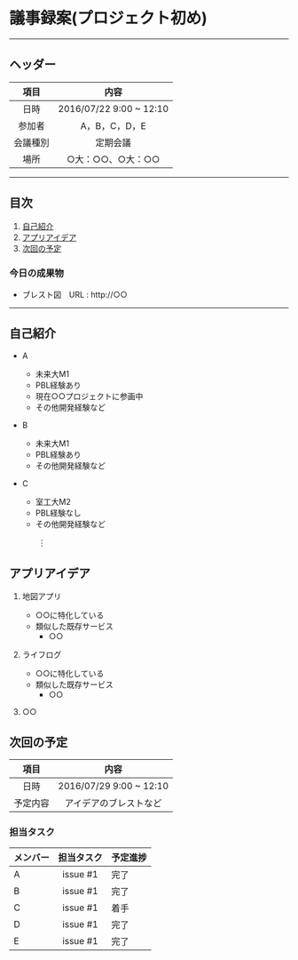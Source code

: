 # 議事録案(プロジェクト初め)
---
## ヘッダー
|項目|内容|
|:--:|:--:|
| 日時 | 2016/07/22  9:00 ~ 12:10|
| 参加者 | A，B，C，D，E |
| 会議種別 | 定期会議 |
| 場所 | ○大：○○、○大：○○ |

---
## 目次
1. [自己紹介](#anchar1)
2. [アプリアイデア](#anchar2)
3. [次回の予定](#anchar3)

### 今日の成果物 
- ブレスト図　URL : http://○○

---

## <div id="anchar1"/>自己紹介
- A
	- 未来大M1
	- PBL経験あり
	- 現在○○プロジェクトに参画中
	- その他開発経験など
- B
	- 未来大M1
	- PBL経験あり 
	- その他開発経験など
- C
	- 室工大M2
	- PBL経験なし
	- その他開発経験など

	　　︙

## <div id="anchar2"/>アプリアイデア
1. 地図アプリ
	- ○○に特化している
	- 類似した既存サービス
		- ○○
	 
2. ライフログ
	- ○○に特化している
	- 類似した既存サービス
		- ○○
3. ○○


## <div id="anchar3"/>次回の予定
|項目|内容|
|:--:|:--:|
| 日時 | 2016/07/29  9:00 ~ 12:10|
| 予定内容 | アイデアのブレストなど |

### 担当タスク
| メンバー | 担当タスク | 予定進捗 |
| :-- | :--: | :-- |
| A | issue #1 | 完了 |
| B | issue #1 | 完了 |
| C | issue #1 | 着手 |
| D | issue #1 | 完了 |
| E | issue #1 | 完了 |